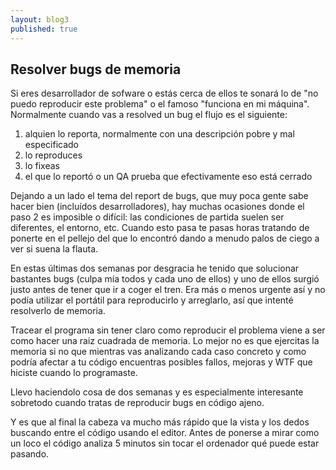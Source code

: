 ```yaml
---
layout: blog3
published: true
---
```


## Resolver bugs de memoria

Si eres desarrollador de sofware o estás cerca de ellos te sonará lo de "no puedo reproducir este problema" o el famoso "funciona en mi máquina". Normalmente cuando vas a resolved un bug el flujo es el siguiente:

1) alquien lo reporta, normalmente con una descripción pobre y mal especificado
2) lo reproduces
3) lo fixeas
4) el que lo reportó o un QA prueba que efectivamente eso está cerrado

Dejando a un lado el tema del report de bugs, que muy poca gente sabe hacer bien (incluídos desarrolladores), hay muchas ocasiones donde el paso 2 es imposible o difícil: las condiciones de partida suelen ser diferentes, el entorno, etc. Cuando esto pasa te pasas horas tratando de ponerte en el pellejo del que lo encontró dando a menudo palos de ciego a ver si suena la flauta.

En estas últimas dos semanas por desgracia he tenido que solucionar bastantes bugs (culpa mía todos y cada uno de ellos) y uno de ellos surgió justo antes de tener que ir a coger el tren. Era más o menos urgente así y no podía utilizar el portátil para reproducirlo y arreglarlo, así que intenté resolverlo de memoria.

Tracear el programa sin tener claro como reproducir el problema viene a ser como hacer una raiz cuadrada de memoria. Lo mejor no es que ejercitas la memoria si no que mientras vas analizando cada caso concreto y como podría afectar a tu código encuentras posibles fallos, mejoras y WTF que hiciste cuando lo programaste.

Llevo haciendolo cosa de dos semanas y es especialmente interesante sobretodo cuando tratas de reproducir bugs en código ajeno. 

Y es que al final la cabeza va mucho más rápido que la vista y los dedos buscando entre el código usando el editor. Antes de ponerse a mirar como un loco el código analiza 5 minutos sin tocar el ordenador qué puede estar pasando.